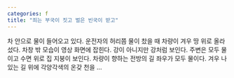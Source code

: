 ```yaml
---
categories: f
title: "죄는 부국이 짓고 벌은 빈국이 받고"
---
```


				
		
			
				
					
					
						
						
						
					
					
				
				
			
			
			
차 안으로 물이 들어오고 있다. 운전자의 허리쯤 물이 찼을 때 차량이 겨우 땅 위로 올라섰다. 차창 밖 모습이 영상 화면에 잡힌다. 강이 아니지만 강처럼 보인다. 주변은 모두 물이고 수면 위로 집 지붕이 보인다. 차량이 향하는 전방의 길 좌우가 모두 물이다. 겨우 나 있는 길 위에 각양각색의 온갖 천을 ...		
			